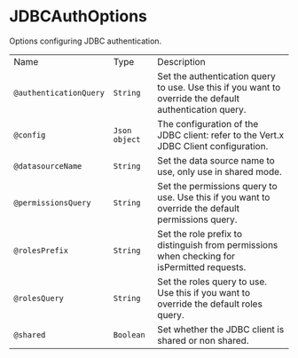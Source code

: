 # JDBCAuthOptions

Options configuring JDBC authentication.

|                        |               |                                                                                                         |
| ---------------------- | ------------- | ------------------------------------------------------------------------------------------------------- |
| Name                   | Type          | Description                                                                                             |
| `@authenticationQuery` | `String`      | Set the authentication query to use. Use this if you want to override the default authentication query. |
| `@config`              | `Json object` | The configuration of the JDBC client: refer to the Vert.x JDBC Client configuration.                    |
| `@datasourceName`      | `String`      | Set the data source name to use, only use in shared mode.                                               |
| `@permissionsQuery`    | `String`      | Set the permissions query to use. Use this if you want to override the default permissions query.       |
| `@rolesPrefix`         | `String`      | Set the role prefix to distinguish from permissions when checking for isPermitted requests.             |
| `@rolesQuery`          | `String`      | Set the roles query to use. Use this if you want to override the default roles query.                   |
| `@shared`              | `Boolean`     | Set whether the JDBC client is shared or non shared.                                                    |
